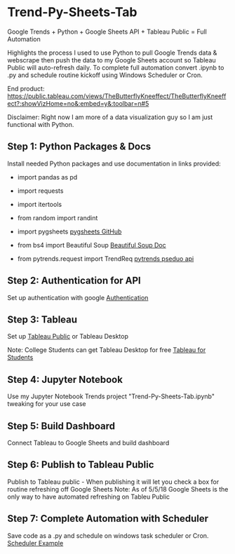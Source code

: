 # Trend-Py-Sheets-Tab
Google Trends + Python + Google Sheets API + Tableau Public = Full Automation

Highlights the process I used to use Python to pull Google Trends data & webscrape 
then push the data to my Google Sheets account so Tableau Public will auto-refresh daily. 
To complete full automation convert .ipynb to .py and schedule routine kickoff using Windows Scheduler or Cron.

End product: https://public.tableau.com/views/TheButterflyKneeffect/TheButterflyKneeffect?:showVizHome=no&:embed=y&:toolbar=n#5

Disclaimer: Right now I am more of a data visualization guy so I am just functional with Python. 

## Step 1: Python Packages & Docs
Install needed Python packages and use documentation in links provided:
* import pandas as pd
* import requests
* import itertools
* from random import randint
* import pygsheets
[pygsheets GitHub](https://github.com/nithinmurali/pygsheets)

* from bs4 import Beautiful Soup
[Beautiful Soup Doc](https://www.crummy.com/software/BeautifulSoup/bs4/doc/)

* from pytrends.request import TrendReq
[pytrends pseduo api](https://github.com/GeneralMills/pytrends)

## Step 2: Authentication for API
Set up authentication with google
[Authentication](https://pygsheets.readthedocs.io/en/latest/authorizing.html)

## Step 3: Tableau
Set up [Tableau Public](https://public.tableau.com/s/) or Tableau Desktop

Note: College Students can get Tableau Desktop for free
[Tableau for Students](https://www.tableau.com/academic/students)

## Step 4: Jupyter Notebook
Use my Jupyter Notebook Trends project "Trend-Py-Sheets-Tab.ipynb" tweaking for your use case

## Step 5: Build Dashboard
Connect Tableau to Google Sheets and build dashboard

## Step 6: Publish to Tableau Public
Publish to Tableau public - When publishing it will let you check a box for routine refreshing off Google Sheets
Note: As of 5/5/18 Google Sheets is the only way to have automated refreshing on Tableu Public

## Step 7: Complete Automation with Scheduler
Save code as a .py and schedule on windows task scheduler or Cron.
[Scheduler Example](https://www.e-education.psu.edu/geog485/node/143)

